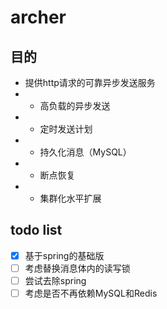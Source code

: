 # archer

## 目的
* 提供http请求的可靠异步发送服务
* - 高负载的异步发送
* - 定时发送计划
* - 持久化消息（MySQL）
* - 断点恢复
* - 集群化水平扩展

## todo list
* [x] 基于spring的基础版
* [ ] 考虑替换消息体内的读写锁
* [ ] 尝试去除spring
* [ ] 考虑是否不再依赖MySQL和Redis
